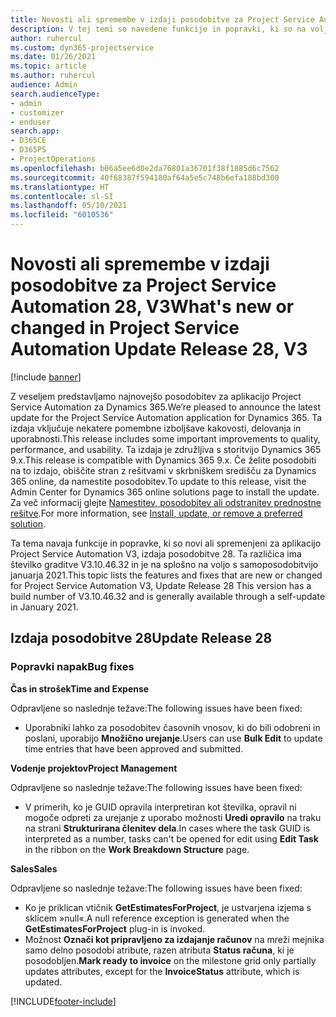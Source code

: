 ```yaml
---
title: Novosti ali spremembe v izdaji posodobitve za Project Service Automation 28, V3
description: V tej temi so navedene funkcije in popravki, ki so na voljo za Project Service Automation V3, izdaja posodobitve 28.
author: ruhercul
ms.custom: dyn365-projectservice
ms.date: 01/26/2021
ms.topic: article
ms.author: ruhercul
audience: Admin
search.audienceType:
- admin
- customizer
- enduser
search.app:
- D365CE
- D365PS
- ProjectOperations
ms.openlocfilehash: b06a5ee6d0e2da76801a36701f38f1885d6c7562
ms.sourcegitcommit: 40f68387f594180af64a5e5c748b6efa188bd300
ms.translationtype: HT
ms.contentlocale: sl-SI
ms.lasthandoff: 05/10/2021
ms.locfileid: "6010536"
---
```

# <a name="whats-new-or-changed-in-project-service-automation-update-release-28-v3"></a><span data-ttu-id="41069-103">Novosti ali spremembe v izdaji posodobitve za Project Service Automation 28, V3</span><span class="sxs-lookup"><span data-stu-id="41069-103">What's new or changed in Project Service Automation Update Release 28, V3</span></span>

[!include [banner](../includes/psa-now-project-operations.md)]

<span data-ttu-id="41069-104">Z veseljem predstavljamo najnovejšo posodobitev za aplikacijo Project Service Automation za Dynamics 365.</span><span class="sxs-lookup"><span data-stu-id="41069-104">We’re pleased to announce the latest update for the Project Service Automation application for Dynamics 365.</span></span> <span data-ttu-id="41069-105">Ta izdaja vključuje nekatere pomembne izboljšave kakovosti, delovanja in uporabnosti.</span><span class="sxs-lookup"><span data-stu-id="41069-105">This release includes some important improvements to quality, performance, and usability.</span></span> <span data-ttu-id="41069-106">Ta izdaja je združljiva s storitvijo Dynamics 365 9.x.</span><span class="sxs-lookup"><span data-stu-id="41069-106">This release is compatible with Dynamics 365 9.x.</span></span> <span data-ttu-id="41069-107">Če želite posodobiti na to izdajo, obiščite stran z rešitvami v skrbniškem središču za Dynamics 365 online, da namestite posodobitev.</span><span class="sxs-lookup"><span data-stu-id="41069-107">To update to this release, visit the Admin Center for Dynamics 365 online solutions page to install the update.</span></span> <span data-ttu-id="41069-108">Za več informacij glejte [Namestitev, posodobitev ali odstranitev prednostne rešitve](/power-platform/admin/install-remove-preferred-solution).</span><span class="sxs-lookup"><span data-stu-id="41069-108">For more information, see [Install, update, or remove a preferred solution](/power-platform/admin/install-remove-preferred-solution).</span></span>

<span data-ttu-id="41069-109">Ta tema navaja funkcije in popravke, ki so novi ali spremenjeni za aplikacijo Project Service Automation V3, izdaja posodobitve 28. Ta različica ima številko graditve V3.10.46.32 in je na splošno na voljo s samoposodobitvijo januarja 2021.</span><span class="sxs-lookup"><span data-stu-id="41069-109">This topic lists the features and fixes that are new or changed for Project Service Automation V3, Update Release 28 This version has a build number of V3.10.46.32 and is generally available through a self-update in January 2021.</span></span>

## <a name="update-release-28"></a><span data-ttu-id="41069-110">Izdaja posodobitve 28</span><span class="sxs-lookup"><span data-stu-id="41069-110">Update Release 28</span></span>

### <a name="bug-fixes"></a><span data-ttu-id="41069-111">Popravki napak</span><span class="sxs-lookup"><span data-stu-id="41069-111">Bug fixes</span></span>

<span data-ttu-id="41069-112">**Čas in strošek**</span><span class="sxs-lookup"><span data-stu-id="41069-112">**Time and Expense**</span></span>

<span data-ttu-id="41069-113">Odpravljene so naslednje težave:</span><span class="sxs-lookup"><span data-stu-id="41069-113">The following issues have been fixed:</span></span>

- <span data-ttu-id="41069-114">Uporabniki lahko za posodobitev časovnih vnosov, ki do bili odobreni in poslani, uporabijo **Množično urejanje**.</span><span class="sxs-lookup"><span data-stu-id="41069-114">Users can use **Bulk Edit** to update time entries that have been approved and submitted.</span></span>

<span data-ttu-id="41069-115">**Vodenje projektov**</span><span class="sxs-lookup"><span data-stu-id="41069-115">**Project Management**</span></span>

<span data-ttu-id="41069-116">Odpravljene so naslednje težave:</span><span class="sxs-lookup"><span data-stu-id="41069-116">The following issues have been fixed:</span></span>

- <span data-ttu-id="41069-117">V primerih, ko je GUID opravila interpretiran kot številka, opravil ni mogoče odpreti za urejanje z uporabo možnosti **Uredi opravilo** na traku na strani **Strukturirana členitev dela**.</span><span class="sxs-lookup"><span data-stu-id="41069-117">In cases where the task GUID is interpreted as a number, tasks can't be opened for edit using **Edit Task** in the ribbon on the **Work Breakdown Structure** page.</span></span>

<span data-ttu-id="41069-118">**Sales**</span><span class="sxs-lookup"><span data-stu-id="41069-118">**Sales**</span></span>

<span data-ttu-id="41069-119">Odpravljene so naslednje težave:</span><span class="sxs-lookup"><span data-stu-id="41069-119">The following issues have been fixed:</span></span>

- <span data-ttu-id="41069-120">Ko je priklican vtičnik **GetEstimatesForProject**, je ustvarjena izjema s sklicem »null«.</span><span class="sxs-lookup"><span data-stu-id="41069-120">A null reference exception is generated when the **GetEstimatesForProject** plug-in is invoked.</span></span>
- <span data-ttu-id="41069-121">Možnost **Označi kot pripravljeno za izdajanje računov** na mreži mejnika samo delno posodobi atribute, razen atributa **Status računa**, ki je posodobljen.</span><span class="sxs-lookup"><span data-stu-id="41069-121">**Mark ready to invoice** on the milestone grid only partially updates attributes, except for the **InvoiceStatus** attribute, which is updated.</span></span>



[!INCLUDE[footer-include](../includes/footer-banner.md)]